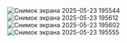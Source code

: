 ![Снимок экрана 2025-05-23 195544](https://github.com/user-attachments/assets/72f79b61-78cf-4193-b566-827afa47b855)
![Снимок экрана 2025-05-23 195612](https://github.com/user-attachments/assets/6f4644d6-eff3-4e8a-8ced-d969f1e46f95)
![Снимок экрана 2025-05-23 195602](https://github.com/user-attachments/assets/d90a37c9-148e-47b9-b2e0-7b3cb75b685f)
![Снимок экрана 2025-05-23 195555](https://github.com/user-attachments/assets/678a7f1d-3bd4-423c-8c92-53de885fa7b4)

